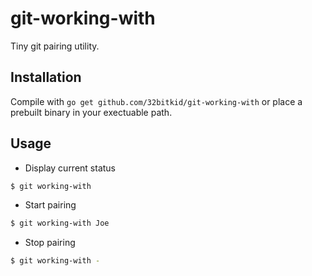 git-working-with
===============

Tiny git pairing utility.

## Installation

Compile with `go get github.com/32bitkid/git-working-with` or place a prebuilt binary in your exectuable path.

## Usage

* Display current status

```bash
$ git working-with
```

* Start pairing

```bash
$ git working-with Joe
```

* Stop pairing

```bash
$ git working-with -
```
